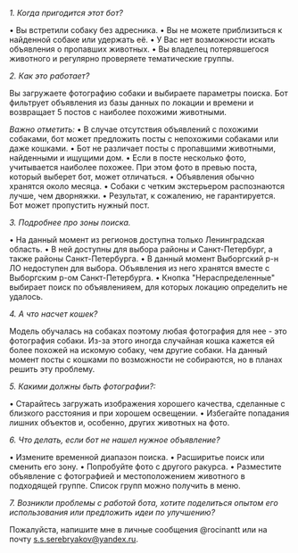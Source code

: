 *1. Когда пригодится этот бот?*

  • Вы встретили собаку без адресника. 
  • Вы не можете приблизиться к найденной собаке или удержать её.
  • У Вас нет возможности искать объявления о пропавших животных.
  • Вы владелец потерявшегося животного и регулярно проверяете тематические группы.

*2. Как это работает?*

  Вы загружаете фотографию собаки и выбираете параметры поиска. Бот фильтрует объявления из базы данных по локации и времени и возвращает 5 постов с наиболее похожими животными.

  *Важно отметить:*
  • В случае отсутствия объявлений с похожими собаками, бот может предложить посты с непохожими собаками или даже кошками.
  • Бот не различает посты с пропавшими животными, найденными и ищущими дом.
  • Если в посте несколько фото, учитывается наиболее похожее. При этом фото в превью поста, который выберет бот, может отличаться.
  • Объявления обычно хранятся около месяца.
  • Собаки с четким экстерьером распознаются лучше, чем дворняжки.
  • Результат, к сожалению, не гарантируется. Бот может пропустить нужный пост.

*3. Подробнее про зоны поиска.*

  • На данный момент из регионов доступна только Ленинградская область.
  • В ней доступны для выбора районы и Санкт-Петербург, а также районы Санкт-Петербурга.
  • В данный момент Выборгский р-н ЛО недоступен для выбора. Объявления из него хранятся вместе с Выборгским р-ом Санкт-Петербурга.
  • Кнопка "Нераспределенные" выбирает поиск по объявленияем, для которых локацию определить не удалось.


*4. А что насчет кошек?*
  
  Модель обучалась на собаках поэтому любая фотография для нее - это фотография собаки. Из-за этого иногда случайная кошка кажется ей более похожей на искомую собаку, чем другие собаки.
  На данный момент посты с кошками по возможности не собираются, но в планах решить эту проблему.

*5. Какими должны быть фотографии?:*

  • Старайтесь загружать изображения хорошего качества, сделанные с близкого расстояния и при хорошем освещении.
  • Избегайте попадания лишних объектов и, особенно, других животных на фото.

*6. Что делать, если бот не нашел нужное объявление?*

  • Измените временной диапазон поиска.
  • Расширитье поиск или сменить его зону.
  • Попробуйте фото с другого ракурса.
  • Разместите объявление с фотографией и местоположением животного в подходящей группе. Список групп можно получить в меню.

*7. Возникли проблемы с работой бота, хотите поделиться опытом его использования или предложить идеи по улучшению?*

  Пожалуйста, напишите мне в личные сообщения @rocinantt или на почту s.s.serebryakov@yandex.ru.

